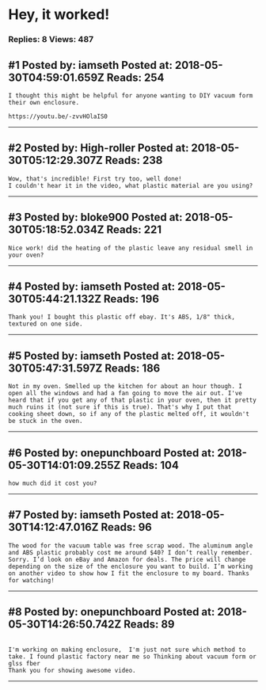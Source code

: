 # Hey, it worked!

### Replies: 8 Views: 487

## \#1 Posted by: iamseth Posted at: 2018-05-30T04:59:01.659Z Reads: 254

```
I thought this might be helpful for anyone wanting to DIY vacuum form their own enclosure.

https://youtu.be/-zvvHOlaIS0
```

---
## \#2 Posted by: High-roller Posted at: 2018-05-30T05:12:29.307Z Reads: 238

```
Wow, that's incredible! First try too, well done! 
I couldn't hear it in the video, what plastic material are you using?
```

---
## \#3 Posted by: bloke900 Posted at: 2018-05-30T05:18:52.034Z Reads: 221

```
Nice work! did the heating of the plastic leave any residual smell in your oven?
```

---
## \#4 Posted by: iamseth Posted at: 2018-05-30T05:44:21.132Z Reads: 196

```
Thank you! I bought this plastic off ebay. It's ABS, 1/8" thick, textured on one side.
```

---
## \#5 Posted by: iamseth Posted at: 2018-05-30T05:47:31.597Z Reads: 186

```
Not in my oven. Smelled up the kitchen for about an hour though. I open all the windows and had a fan going to move the air out. I've heard that if you get any of that plastic in your oven, then it pretty much ruins it (not sure if this is true). That's why I put that cooking sheet down, so if any of the plastic melted off, it wouldn't be stuck in the oven.
```

---
## \#6 Posted by: onepunchboard Posted at: 2018-05-30T14:01:09.255Z Reads: 104

```
how much did it cost you?
```

---
## \#7 Posted by: iamseth Posted at: 2018-05-30T14:12:47.016Z Reads: 96

```
The wood for the vacuum table was free scrap wood. The aluminum angle and ABS plastic probably cost me around $40? I don’t really remember. Sorry. I’d look on eBay and Amazon for deals. The price will change depending on the size of the enclosure you want to build. I’m working on another video to show how I fit the enclosure to my board. Thanks for watching!
```

---
## \#8 Posted by: onepunchboard Posted at: 2018-05-30T14:26:50.742Z Reads: 89

```

I'm working on making enclosure,  I'm just not sure which method to take. I found plastic factory near me so Thinking about vacuum form or glss fber
Thank you for showing awesome video.
```

---
